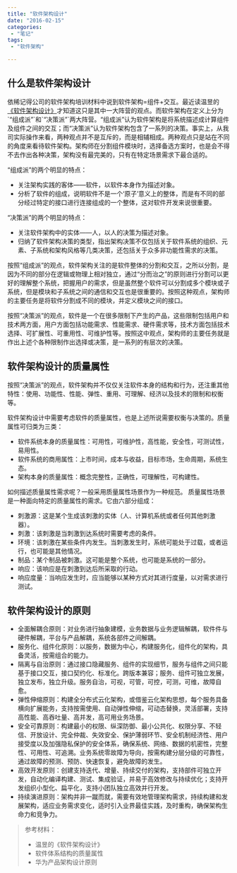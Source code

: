 ```yaml
---
title: "软件架构设计"
date: "2016-02-15"
categories:
 - "笔记"
tags:
 - "软件架构"

---
```


## 什么是软件架构设计

依稀记得公司的软件架构培训材料中说到软件架构=组件+交互。最近读温昱的[《软件架构设计》](http://baike.baidu.com/link?url=FwG7S8RSOkY8BzeZ1MBRSppAkJsTZZZTHRlj8wjvq7r4BPowUlimOuVUyZusyrUvaYXurh8hqxF3O0FTxA-8c_)才知道这只是其中一大阵营的观点。而软件架构在定义上分为`“组成派”`和`“决策派”`两大阵营。“组成派”认为软件架构是将系统描述成计算组件及组件之间的交互；而“决策派”认为软件架构包含了一系列的决策。事实上，从我司实际操作来看，两种观点并不是互斥的，而是相辅相成。两种观点只是站在不同的角度来看待软件架构。架构师在分割组件模块时，选择备选方案时，也是会不得不去作出各种决策，架构没有最完美的，只有在特定场景需求下最合适的。
<!--more-->
“组成派”的两个明显的特点：

 * 关注架构实践的客体——软件，以软件本身作为描述对象。
 * 分析了软件的组成，说明软件不是一个‘原子’意义上的整体，而是有不同的部分经过特定的接口进行连接组成的一个整体，这对软件开发来说很重要。

“决策派”的两个明显的特点：

 * 关注软件架构中的实体——人，以人的决策为描述对象。
 * 归纳了软件架构决策的类型，指出架构决策不仅包括关于软件系统的组织、元素、子系统和架构风格等几类决策，还包括关于众多非功能性需求的决策。

按照“组成派”的观点，软件架构关注的是软件整体的分割和交互，之所以分割，是因为不同的部分在逻辑或物理上相对独立，通过“分而治之”的原则进行分割可以更好的理解整个系统，把握用户的需求，但是虽然整个软件可以分割成多个模块或子系统，但是模块和子系统之间的通信和交互也是很重要的。按照这种观点，架构师的主要任务是将软件分割成不同的模块，并定义模块之间的接口。

按照“决策派”的观点，软件是一个在很多限制下产生的产品，这些限制包括用户和技术两方面，用户方面包括功能需求、性能需求、硬件需求等，技术方面包括技术选择、可扩展性、可重用性、可维护性等。按照这中观点，架构师的主要任务就是作出上述个各种限制作出选择或决策，是一系列的有层次的决策。


## 软件架构设计的质量属性

按照“决策派”的观点，软件架构并不仅仅关注软件本身的结构和行为，还注重其他特性：使用、功能性、性能、弹性、重用、可理解、经济以及技术的限制和权衡等。

软件架构设计中需要考虑软件的质量属性，也是上述所说需要权衡与决策的。质量属性可归类为三类：

 * 软件系统本身的质量属性：可用性，可维护性，高性能，安全性，可测试性，易用性。
 * 软件系统的商用属性：上市时间，成本与收益，目标市场，生命周期，系统生态。
 * 架构本身的质量属性：概念完整性，正确性，可理解性，可构建性。

如何描述质量属性需求呢？一般采用质量属性场景作为一种规范。 质量属性场景是一种面向特定的质量属性的需求。它由六部分组成：

 * 刺激源：这是某个生成该刺激的实体（人、计算机系统或者任何其他刺激器）。
 * 刺激：该刺激是当刺激到达系统时需要考虑的条件。
 * 环境：该刺激在某些条件内发生。当刺激发生时，系统可能处于过载，或者运行，也可能是其他情况。
 * 制品：某个制品被刺激。这可能是整个系统，也可能是系统的一部分。
 * 响应：该响应是在刺激到达后所采取的行动。
 * 响应度量：当响应发生时，应当能够以某种方式对其进行度量，以对需求进行测试。

## 软件架构设计的原则

 * 全面解耦合原则：对业务进行抽象建模，业务数据与业务逻辑解耦，软件件与硬件解耦，平台与产品解耦，系统各部件之间解耦。
 * 服务化、组件化原则：以服务，数据为中心，构建服务化，组件化的架构，具备灵活，按需组合的能力。
 * 隔离与自治原则：通过接口隐藏服务、组件的实现细节，服务与组件之间只能基于接口交互，接口契约化、标准化。跨版本兼容；服务、组件可独立发展，独立发布，独立升级。服务自治，可视，可管，可控，可测，可维，故障自愈。
 * 弹性伸缩原则：构建全分布式云化架构，或借鉴云化架构思想，每个服务具备横向扩展能务，支持按需使用、自动弹性伸缩，可动态替换，灵活部署，支持高性能、高吞吐量、高并发，高可用业务场景。
 * 安全可靠原则：构建最小的权限、纵深防御、最小公共化、权限分享、不轻信、开放设计、完全仲裁、失效安全、保护薄弱环节、安全机制经济性、用户接受度以及加强隐私保护的安全体系，确保系统、网络、数据的机密性，完整性、可用性、可追溯。业务系统零故障为导向，按需构建分层分级的可靠性，通过故障的预测、预防、快速恢复，避免故障的发生。
 * 高效开发原则：创建支持迭代、增量、持续交付的架构，支持部件可独立开发，自动化编译构建、测试、集成验证，并易于高效修改与持续优化；支持开发组织小型化、扁平化，支持小团队独立高效并行开发。
 * 持续演进原则：架构并非一蹴而就，需要有效地管理架构需求，持续构建和发展架构，适应业务需求变化，适时引入业界最佳实践，及时重构，确保架构生命力和竞争力。

> 参考材料：  
> * 温昱的《软件架构设计》  
> * 软件体系结构的质量属性  
> * 华为产品架构设计原则  
